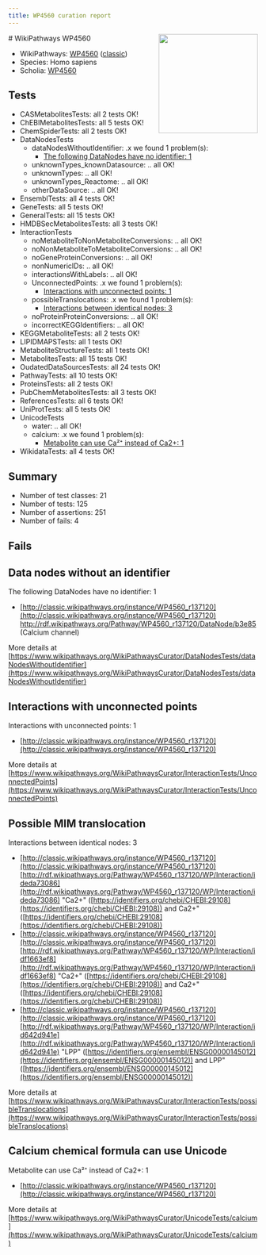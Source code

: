 ```yaml
---
title: WP4560 curation report
---
```


<img style="float: right; width: 200px" src="https://upload.wikimedia.org/wikipedia/commons/thumb/8/83/Wplogo_with_text_500.png/640px-Wplogo_with_text_500.png" />
# WikiPathways WP4560

* WikiPathways: [WP4560](https://wikipathways.org/pathways/WP4560) ([classic](https://classic.wikipathways.org/instance/WP4560))
* Species: Homo sapiens
* Scholia: [WP4560](https://scholia.toolforge.org/wikipathways/WP4560)
## Tests
* CASMetabolitesTests: all 2 tests OK!
* ChEBIMetabolitesTests: all 5 tests OK!
* ChemSpiderTests: all 2 tests OK!
* DataNodesTests
    * dataNodesWithoutIdentifier: .x we found 1 problem(s):
        * [The following DataNodes have no identifier: 1](#d2d32fa0)
    * unknownTypes_knownDatasource: .. all OK!
    * unknownTypes: .. all OK!
    * unknownTypes_Reactome: .. all OK!
    * otherDataSource: .. all OK!
* EnsemblTests: all 4 tests OK!
* GeneTests: all 5 tests OK!
* GeneralTests: all 15 tests OK!
* HMDBSecMetabolitesTests: all 3 tests OK!
* InteractionTests
    * noMetaboliteToNonMetaboliteConversions: .. all OK!
    * noNonMetaboliteToMetaboliteConversions: .. all OK!
    * noGeneProteinConversions: .. all OK!
    * nonNumericIDs: .. all OK!
    * interactionsWithLabels: .. all OK!
    * UnconnectedPoints: .x we found 1 problem(s):
        * [Interactions with unconnected points: 1](#35a61ad9)
    * possibleTranslocations: .x we found 1 problem(s):
        * [Interactions between identical nodes: 3](#1c118208)
    * noProteinProteinConversions: .. all OK!
    * incorrectKEGGIdentifiers: .. all OK!
* KEGGMetaboliteTests: all 2 tests OK!
* LIPIDMAPSTests: all 1 tests OK!
* MetaboliteStructureTests: all 1 tests OK!
* MetabolitesTests: all 15 tests OK!
* OudatedDataSourcesTests: all 24 tests OK!
* PathwayTests: all 10 tests OK!
* ProteinsTests: all 2 tests OK!
* PubChemMetabolitesTests: all 3 tests OK!
* ReferencesTests: all 6 tests OK!
* UniProtTests: all 5 tests OK!
* UnicodeTests
    * water: .. all OK!
    * calcium: .x we found 1 problem(s):
        * [Metabolite can use Ca²⁺ instead of Ca2+: 1](#11d84c22)
* WikidataTests: all 4 tests OK!


## Summary

* Number of test classes: 21
* Number of tests: 125
* Number of assertions: 251
* Number of fails: 4

## Fails

<a name="d2d32fa0" />

## Data nodes without an identifier

The following DataNodes have no identifier: 1

* [http://classic.wikipathways.org/instance/WP4560_r137120](http://classic.wikipathways.org/instance/WP4560_r137120) http://rdf.wikipathways.org/Pathway/WP4560_r137120/DataNode/b3e85 (Calcium channel)


More details at [https://www.wikipathways.org/WikiPathwaysCurator/DataNodesTests/dataNodesWithoutIdentifier](https://www.wikipathways.org/WikiPathwaysCurator/DataNodesTests/dataNodesWithoutIdentifier)

<a name="35a61ad9" />

## Interactions with unconnected points

Interactions with unconnected points: 1

* [http://classic.wikipathways.org/instance/WP4560_r137120](http://classic.wikipathways.org/instance/WP4560_r137120)


More details at [https://www.wikipathways.org/WikiPathwaysCurator/InteractionTests/UnconnectedPoints](https://www.wikipathways.org/WikiPathwaysCurator/InteractionTests/UnconnectedPoints)

<a name="1c118208" />

## Possible MIM translocation

Interactions between identical nodes: 3

* [http://classic.wikipathways.org/instance/WP4560_r137120](http://classic.wikipathways.org/instance/WP4560_r137120) [http://rdf.wikipathways.org/Pathway/WP4560_r137120/WP/Interaction/ideda73086](http://rdf.wikipathways.org/Pathway/WP4560_r137120/WP/Interaction/ideda73086) "Ca2+" ([https://identifiers.org/chebi/CHEBI:29108](https://identifiers.org/chebi/CHEBI:29108)) and 
Ca2+" ([https://identifiers.org/chebi/CHEBI:29108](https://identifiers.org/chebi/CHEBI:29108))
* [http://classic.wikipathways.org/instance/WP4560_r137120](http://classic.wikipathways.org/instance/WP4560_r137120) [http://rdf.wikipathways.org/Pathway/WP4560_r137120/WP/Interaction/idf1663ef8](http://rdf.wikipathways.org/Pathway/WP4560_r137120/WP/Interaction/idf1663ef8) "Ca2+" ([https://identifiers.org/chebi/CHEBI:29108](https://identifiers.org/chebi/CHEBI:29108)) and 
Ca2+" ([https://identifiers.org/chebi/CHEBI:29108](https://identifiers.org/chebi/CHEBI:29108))
* [http://classic.wikipathways.org/instance/WP4560_r137120](http://classic.wikipathways.org/instance/WP4560_r137120) [http://rdf.wikipathways.org/Pathway/WP4560_r137120/WP/Interaction/id642d941e](http://rdf.wikipathways.org/Pathway/WP4560_r137120/WP/Interaction/id642d941e) "LPP" ([https://identifiers.org/ensembl/ENSG00000145012](https://identifiers.org/ensembl/ENSG00000145012)) and 
LPP" ([https://identifiers.org/ensembl/ENSG00000145012](https://identifiers.org/ensembl/ENSG00000145012))


More details at [https://www.wikipathways.org/WikiPathwaysCurator/InteractionTests/possibleTranslocations](https://www.wikipathways.org/WikiPathwaysCurator/InteractionTests/possibleTranslocations)

<a name="11d84c22" />

## Calcium chemical formula can use Unicode

Metabolite can use Ca²⁺ instead of Ca2+: 1

* [http://classic.wikipathways.org/instance/WP4560_r137120](http://classic.wikipathways.org/instance/WP4560_r137120)


More details at [https://www.wikipathways.org/WikiPathwaysCurator/UnicodeTests/calcium](https://www.wikipathways.org/WikiPathwaysCurator/UnicodeTests/calcium)


